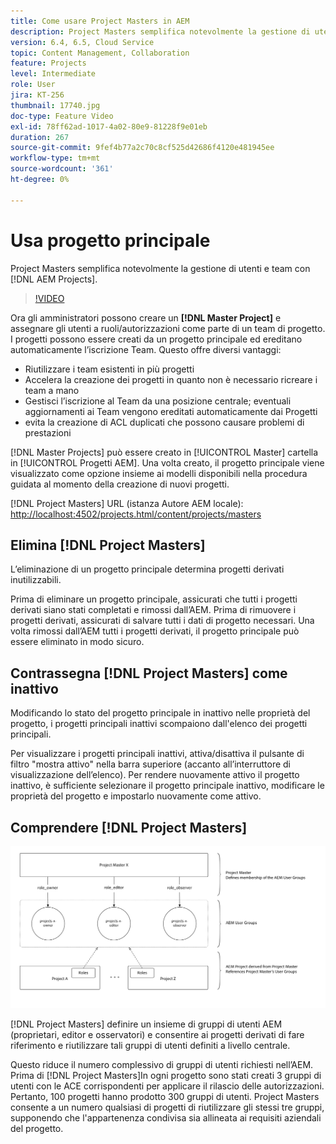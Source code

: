 ```yaml
---
title: Come usare Project Masters in AEM
description: Project Masters semplifica notevolmente la gestione di utenti e team con i progetti AEM.
version: 6.4, 6.5, Cloud Service
topic: Content Management, Collaboration
feature: Projects
level: Intermediate
role: User
jira: KT-256
thumbnail: 17740.jpg
doc-type: Feature Video
exl-id: 78ff62ad-1017-4a02-80e9-81228f9e01eb
duration: 267
source-git-commit: 9fef4b77a2c70c8cf525d42686f4120e481945ee
workflow-type: tm+mt
source-wordcount: '361'
ht-degree: 0%

---
```


# Usa progetto principale

Project Masters semplifica notevolmente la gestione di utenti e team con [!DNL AEM Projects].

>[!VIDEO](https://video.tv.adobe.com/v/17740?quality=12&learn=on)

Ora gli amministratori possono creare un **[!DNL Master Project]** e assegnare gli utenti a ruoli/autorizzazioni come parte di un team di progetto. I progetti possono essere creati da un progetto principale ed ereditano automaticamente l’iscrizione Team. Questo offre diversi vantaggi:

* Riutilizzare i team esistenti in più progetti
* Accelera la creazione dei progetti in quanto non è necessario ricreare i team a mano
* Gestisci l’iscrizione al Team da una posizione centrale; eventuali aggiornamenti ai Team vengono ereditati automaticamente dai Progetti
* evita la creazione di ACL duplicati che possono causare problemi di prestazioni

[!DNL Master Projects] può essere creato in [!UICONTROL Master] cartella in [!UICONTROL Progetti AEM]. Una volta creato, il progetto principale viene visualizzato come opzione insieme ai modelli disponibili nella procedura guidata al momento della creazione di nuovi progetti.

[!DNL Project Masters] URL (istanza Autore AEM locale): [http://localhost:4502/projects.html/content/projects/masters](http://localhost:4502/projects.html/content/projects/masters)

## Elimina [!DNL Project Masters]

L’eliminazione di un progetto principale determina progetti derivati inutilizzabili.

Prima di eliminare un progetto principale, assicurati che tutti i progetti derivati siano stati completati e rimossi dall’AEM. Prima di rimuovere i progetti derivati, assicurati di salvare tutti i dati di progetto necessari. Una volta rimossi dall’AEM tutti i progetti derivati, il progetto principale può essere eliminato in modo sicuro.

## Contrassegna [!DNL Project Masters] come inattivo

Modificando lo stato del progetto principale in inattivo nelle proprietà del progetto, i progetti principali inattivi scompaiono dall&#39;elenco dei progetti principali.

Per visualizzare i progetti principali inattivi, attiva/disattiva il pulsante di filtro &quot;mostra attivo&quot; nella barra superiore (accanto all’interruttore di visualizzazione dell’elenco). Per rendere nuovamente attivo il progetto inattivo, è sufficiente selezionare il progetto principale inattivo, modificare le proprietà del progetto e impostarlo nuovamente come attivo.

## Comprendere [!DNL Project Masters]

![Visualizzazione tecnica schemi di progetto](assets/use-project-masters/project-masters-architecture.png)

[!DNL Project Masters] definire un insieme di gruppi di utenti AEM (proprietari, editor e osservatori) e consentire ai progetti derivati di fare riferimento e riutilizzare tali gruppi di utenti definiti a livello centrale.

Questo riduce il numero complessivo di gruppi di utenti richiesti nell’AEM. Prima di [!DNL Project Masters]In ogni progetto sono stati creati 3 gruppi di utenti con le ACE corrispondenti per applicare il rilascio delle autorizzazioni. Pertanto, 100 progetti hanno prodotto 300 gruppi di utenti. Project Masters consente a un numero qualsiasi di progetti di riutilizzare gli stessi tre gruppi, supponendo che l&#39;appartenenza condivisa sia allineata ai requisiti aziendali del progetto.
